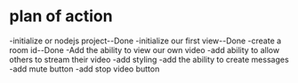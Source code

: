 # plan of action 
-initialize or nodejs project--Done
-initialize our first view--Done
-create a room id--Done
-Add the ability to view our own video
-add ability to allow others to stream their video
-add styling
-add the ability to create messages
-add mute button
-add stop video button
